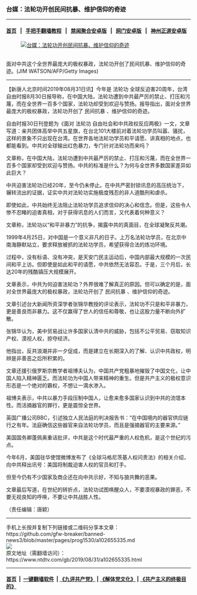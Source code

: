 ### 台媒：法轮功开创民间抗暴、维护信仰的奇迹
------------------------

#### [首页](https://github.com/gfw-breaker/banned-news3/blob/master/README.md) &nbsp;&nbsp;|&nbsp;&nbsp; [手把手翻墙教程](https://github.com/gfw-breaker/guides/wiki) &nbsp;&nbsp;|&nbsp;&nbsp; [禁闻聚合安卓版](https://github.com/gfw-breaker/bn-android) &nbsp;&nbsp;|&nbsp;&nbsp; [网门安卓版](https://github.com/oGate2/oGate) &nbsp;&nbsp;|&nbsp;&nbsp; [神州正道安卓版](https://github.com/SzzdOgate/update) 



<div><div class="featured_image">
 <a href="https://i.ntdtv.com/assets/uploads/2019/08/gettyimages-452286084-594x594.jpg" target="_blank">
  <figure>
   <img alt="台媒：法轮功开创民间抗暴、维护信仰的奇迹" src="https://i.ntdtv.com/assets/uploads/2019/08/gettyimages-452286084-594x594-800x450.jpg"/>
  </figure><br/>
 </a>
 <span class="caption">
  面对中共这个全世界最庞大的极权暴政，法轮功开创了民间抗暴、维护信仰的奇迹。(JIM WATSON/AFP/Getty Images)
 </span>
</div>
</div><hr/><div><div class="post_content" itemprop="articleBody">
 <p>
  【新唐人北京时间2019年08月31日讯】今年是
  <ok href="https://www.ntdtv.com/gb/法轮功.htm">
   法轮功
  </ok>
  全球反迫害20周年，台湾自由时报8月30日报导称，在中国大陆，法轮功遭到中共最严厉的禁止、打压和污蔑，而在全世界一百多个国家，法轮功却受到欢迎与赞扬。报导指出，面对全世界最庞大的极权暴政，法轮功开创了
  <ok href="https://www.ntdtv.com/gb/民间抗暴.htm">
   民间抗暴
  </ok>
  、维护信仰的奇迹。
 </p>
 <p>
  自由时报30日刊登题为《面对
  <ok href="https://www.ntdtv.com/gb/法轮功.htm">
   法轮功
  </ok>
  自由社会和中共政权反应两极》一文，文章写道：亲共团体高举中共五星旗，在台北101大楼前对着法轮功学员叫嚣、骚扰，这样的景象不只出现在台湾。在世界各地法轮功学员和平请愿、讲真相的地点，也都能看到。中共对全球输出红色暴力，专门针对法轮功而来吗？
  <div class="video_fit_container">
  </div>
 </p>
 <p>
  文章称，在中国大陆，法轮功遭到中共最严厉的禁止、打压和污蔑，而在全世界一百多个国家却受到欢迎与赞扬。中共的标准是什么？为何与全世界多数国家差异如此巨大？
 </p>
 <p>
  中共迫害法轮功已经20年，至今仍未停止。在中共严密封锁讯息的高压统治下，辗转流出的证据，证实中共对法轮功实施极度残忍的非人道酷刑和虐杀。
 </p>
 <p>
  即使如此，中共始终无法阻止法轮功学员追求信仰的决心和信念。但是，这些令人惨不忍睹的迫害真相，对于获得讯息的人们而言，又代表着何种意义？
 </p>
 <p>
  文章称，法轮功以“和平非暴力”的抗争，揭露中共的真面目，在全球凝聚反共潮。
 </p>
 <p>
  1999年4月25日，对中国是一个意义非凡的日子。上万名法轮功学员，在北京中南海静默站立，要求释放被抓的法轮功学员，希望获得合法的炼功环境。
 </p>
 <p>
  过程中，没有标语、没有冲突，是天安门民主运动后，中国内部最大规模的一次民间和平上访。但即使是如此和平的请愿，中共依然无法容忍。于是，三个月后，长达20年的残酷镇压大规模展开。
 </p>
 <p>
  文章表示，中共为何迫害法轮功？外界很难了解真正的原因。但可以确定的是，面对全世界最庞大的极权暴政，法轮功开创了
  <ok href="https://www.ntdtv.com/gb/民间抗暴.htm">
   民间抗暴
  </ok>
  、维护信仰的奇迹。
 </p>
 <p>
  文章引述台大新闻所资深学者张锦华教授的评论表示，法轮功不只是和平非暴力，更是善良而非暴力。这不仅赢得了世人的信任和尊敬，也让这股力量不断向外扩散。
 </p>
 <p>
  张锦华认为，美中贸易战让许多国家认清中共的威胁，包括不公平贸易、窃取知识产权、漠视人权，掠夺经济。
 </p>
 <p>
  他指出，反共浪潮并非一夕促成，而是建立在长期深入的了解、认识中共政权，明辨是非善恶之后所积累的。
 </p>
 <p>
  文章还援引俄罗斯宗教学者祖博夫认为，中国共产党粗暴地摧毁了中国文化，让中国人陷入精神匮乏。而法轮功为中国人带来精神的重生。但是共产主义的极权意识形态是一个绝对的霸权，不想让一滴水渗入。
 </p>
 <p>
  祖博夫表示，中共以暴力手段压制中国人，让愈来愈多国家认识到中共的流氓本性。而活摘器官的罪行，更是震惊全世界。
 </p>
 <p>
  英国广播公司BBC，引述独立人民法庭的判决报告书：“在中国境内的器官供应链行之有年。法庭确信这些器官来自法轮功学员，而且是强摘器官的主要来源。”
 </p>
 <p>
  美国国务卿蓬佩奥重话批评，中共是这个时代最严重的人权危机，是这个世纪的污点。
 </p>
 <p>
  今年6月，美国驻华使馆微博发布了《全球马格尼茨基人权问责法》的相关介绍，向中共释出讯号：美国将制裁迫害人权的官员和打手。
 </p>
 <p>
  但至今仍有不少国家及商企还在向中共示好，不知与狼共舞的恶果。
 </p>
 <p>
  文章最后写道，在世纪的转折点，法轮功试图唤醒众人，不要漠视暴政的罪恶，不要无视良知的呼唤，不要让中共战胜人性。
 </p>
 <p>
  （责任编辑：唐颖）
 </p>
 <div class="single_ad">
 </div>
</div>
</div>
<hr/>
手机上长按并复制下列链接或二维码分享本文章：<br/>
https://github.com/gfw-breaker/banned-news3/blob/master/pages/prog1530/a102655335.md <br/>
<a href='https://github.com/gfw-breaker/banned-news3/blob/master/pages/prog1530/a102655335.md'><img src='https://github.com/gfw-breaker/banned-news3/blob/master/pages/prog1530/a102655335.md.png'/></a> <br/>
原文地址（需翻墙访问）：https://www.ntdtv.com/gb/2019/08/31/a102655335.html


------------------------
#### [首页](https://github.com/gfw-breaker/banned-news3/blob/master/README.md) &nbsp;|&nbsp; [一键翻墙软件](https://github.com/gfw-breaker/nogfw/blob/master/README.md) &nbsp;| [《九评共产党》](https://github.com/gfw-breaker/9ping.md/blob/master/README.md#九评之一评共产党是什么) | [《解体党文化》](https://github.com/gfw-breaker/jtdwh.md/blob/master/README.md) | [《共产主义的终极目的》](https://github.com/gfw-breaker/gczydzjmd.md/blob/master/README.md)


<img src='http://gfw-breaker.win/banned-news3/pages/prog1530/a102655335.md' width='0px' height='0px'/>